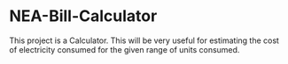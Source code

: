 # NEA-Bill-Calculator
This project is a Calculator. This will be very useful for estimating the cost of electricity consumed for the given range of units consumed. 

